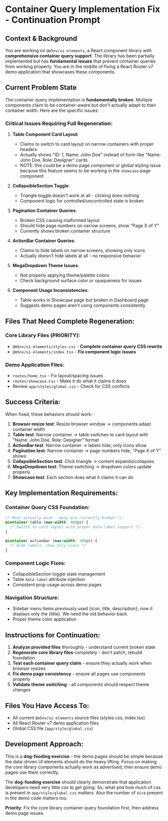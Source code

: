 # Container Query Implementation Fix - Continuation Prompt

## Context & Background

You are working on `@m5nv/ui-elements`, a React component library with
**comprehensive container query support**. The library has been partially
implemented but has **fundamental issues** that prevent container queries from
working properly. You are in the middle of fixing a React Router v7 demo
application that showcases these components.

## Current Problem State

The container query implementation is **fundamentally broken**. Multiple
components claim to be container-aware but don't actually adapt to their
container width. Here are the specific issues:

### Critical Issues Requiring Full Regeneration:

1. **Table Component Card Layout**:
   - Claims to switch to card layout on narrow containers with proper headers
   - Actually shows "ID: 1, Name: John Doe" instead of form-like "Name: John
     Doe, Role: Designer" cards
   - NOTE: this could be a demo page component or global styling issue because
     this feature seems to be working in the `showcase` page component

2. **CollapsibleSection Toggle**:
   - Triangle toggle doesn't work at all - clicking does nothing
   - Component logic for controlled/uncontrolled state is broken

3. **Pagination Container Queries**:
   - Broken CSS causing malformed layout
   - Should hide page numbers on narrow screens, show "Page X of Y"
   - Currently shows broken container structure

4. **ActionBar Container Queries**:
   - Claims to hide labels on narrow screens, showing only icons
   - Actually doesn't hide labels at all - no responsive behavior

5. **MegaDropdown Theme Issues**:
   - Not properly applying theme/palette colors
   - Check background surface color or opaqueness for issues

6. **Component Usage Inconsistencies**:
   - Table works in Showcase page but broken in Dashboard page
   - Suggests demo pages aren't using components consistently

## Files That Need Complete Regeneration:

### Core Library Files (PRIORITY):

- `@m5nv/ui-elements/styles.css` - **Complete container query CSS rewrite**
- `@m5nv/ui-elements/index.tsx` - **Fix component logic issues**

### Demo Application Files:

- `routes/home.tsx` - Fix layout/spacing issues
- `routes/showcase.tsx` - Make it do what it claims it does
- Review `app/styles/global.css` - Check for CSS conflicts

## Success Criteria:

When fixed, these behaviors should work:

1. **Browser resize test**: Resize browser window → components adapt container
   width
2. **Table test**: Narrow container → table switches to card layout with "Name:
   John Doe, Role: Designer" format
3. **ActionBar test**: Narrow container → labels hide, only icons show
4. **Pagination test**: Narrow container → page numbers hide, "Page X of Y"
   shows
5. **CollapsibleSection test**: Click triangle → content expands/collapses
6. **MegaDropdown test**: Theme switching → dropdown colors update properly
7. **Showcase test**: Each section does what it claims it can do

## Key Implementation Requirements:

### Container Query CSS Foundation:

```css
/* Must actually work - many are currently broken */
@container table (max-width: 400px) {
  /* Switch to card layout with proper data-label support */
}

@container actionbar (max-width: 300px) {
  /* Hide labels, show only icons */
}
```

### Component Logic Fixes:

- CollapsibleSection toggle state management
- Table `data-label` attribute injection
- Consistent prop usage across demo pages

### Navigation Structure:

- Sidebar menu items previously used {icon, title, description}; now it displays
  only the {title}. We need the old behavior back.
- Proper theme color application

## Instructions for Continuation:

1. **Analyze provided files** thoroughly - understand current broken state
2. **Regenerate core library files** completely - don't patch, rebuild
   foundation
3. **Test each container query claim** - ensure they actually work when browser
   resizes
4. **Fix demo page consistency** - ensure all pages use components properly
5. **Validate theme switching** - all components should respect theme changes

## Files You Have Access To:

- All current `@m5nv/ui-elements` source files (styles.css, index.tsx)
- All React Router v7 demo application files
- Global CSS file (`app/style/global.css`)

## Development Approach:

This is a **dog-fooding exercise** - the demo pages should be simple because the
data-driven UI elements should do the heavy lifting. Focus on making the core
library components actually work as advertised, then ensure demo pages use them
correctly.

The **dog-fooding exercise** should clearly demonstrate that application
developers need very little css to get going. So, what and how much of css is
present in `app/style/global.css` matters. Also the number of `div`s present in
the demo code matters too.

**Priority**: Fix the core library container query foundation first, then
address demo page issues.
